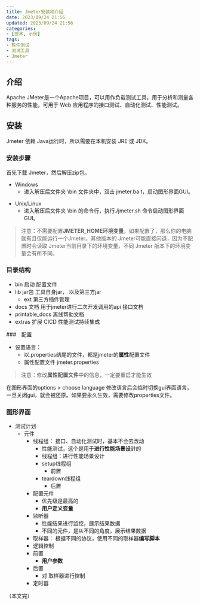 ```yaml
---
title: Jmeter安装和介绍
date: 2023/09/24 21:56
updated: 2023/09/24 21:56
categories:
- [技术, 示例]
tags:
- 软件测试
- 测试工具
- Jmeter
---
```


## 介绍

Apache JMeter是一个Apache项目，可以用作负载测试工具，用于分析和测量各种服务的性能，可用于 Web 应用程序的接口测试、自动化测试、性能测试。



## 安装

Jmeter 依赖 Java运行时，所以需要在本机安装 JRE 或 JDK。



### 安装步骤

首先下载 Jmeter，然后解压zip包。

- Windows
  - 进入解压后文件夹 \bin 文件夹中，双击  jmeter.ba t，启动图形界面GUI。

+ Unix/Linux
  +    进入解压后文件夹 \bin 的命令行，执行./jmeter.sh 命令启动图形界面GUI。 

>  注意：不需要配置**JMETER_HOME环境变量**，如果配置了，那么你的电脑就有且仅能运行一个Jmeter。其他版本的 Jmeter可能直接闪退，因为不配置时会读取 Jmeter当前目录下的环境变量，不同 Jmeter 版本下的环境变量会有所不同。



### 目录结构

+ bin  启动 配置文件
+ lib   jar包  工具自身jar， 以及第三方jar
  + ext   第三方插件管理
+ docs   文档  用于jmeter进行二次开发调用的api  接口文档
+ printable_docs   离线帮助文档
+ extras  扩展   CICD 性能测试持续集成



###　配置

+ 设置语言：
  + 以.properties结尾的文件，都是jmeter的**属性**配置文件
  + 属性配置文件   jmeter.properties

> 注意：修改**属性配置文件**中的信息，一定要重启才能生效



在图形界面的options  > choose language 修改语言后会临时切换gui界面语言，一旦关闭gui，就会被还原。如果要永久生效，需要修改properties文件。



### 图形界面

+  测试计划
   + 元件
     + 线程组： 接口、自动化测试时，基本不会去改动
       + 性能测试，这个是用于**进行性能场景设计**的
       + 线程组：进行性能场景设计 
       + setup线程组
         + 前置
       + teardown线程组
         + 后置
     + 配置元件
       + 优先级是最高的
       + **用户定义变量**
     + 监听器
       + 性能结果进行监控，展示结果数据
       + 不同的元件，是从不同的角度，展示结果数据
     + 取样器： 根据不同的协议，使用不同的取样器**编写脚本**
     + 逻辑控制
     + 前置
       + **用户参数**
     + 后置
       + 对 取样器进行控制
     + 定时器

（本文完）